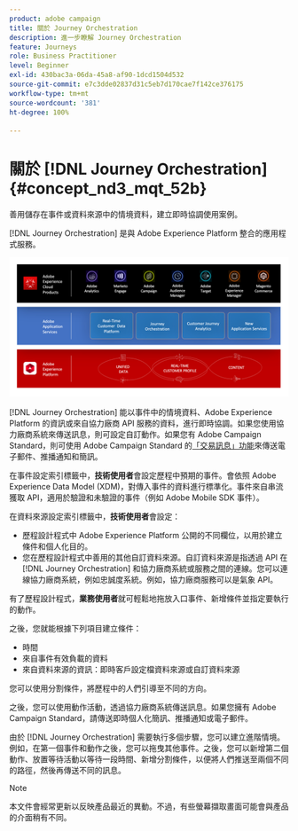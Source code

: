 ```yaml
---
product: adobe campaign
title: 關於 Journey Orchestration
description: 進一步瞭解 Journey Orchestration
feature: Journeys
role: Business Practitioner
level: Beginner
exl-id: 430bac3a-06da-45a8-af90-1dcd1504d532
source-git-commit: e7c3dde02837d31c5eb7d170cae7f142ce376175
workflow-type: tm+mt
source-wordcount: '381'
ht-degree: 100%

---
```


# 關於 [!DNL Journey Orchestration]{#concept_nd3_mqt_52b}

善用儲存在事件或資料來源中的情境資料，建立即時協調使用案例。

[!DNL Journey Orchestration] 是與 Adobe Experience Platform 整合的應用程式服務。

![](../assets/journeydiagram.png)

[!DNL Journey Orchestration] 能以事件中的情境資料、Adobe Experience Platform 的資訊或來自協力廠商 API 服務的資料，進行即時協調。如果您使用協力廠商系統來傳送訊息，則可設定自訂動作。如果您有 Adobe Campaign Standard，則可使用 Adobe Campaign Standard 的[「交易訊息」功能]()來傳送電子郵件、推播通知和簡訊。

在事件設定索引標籤中，**技術使用者**&#x200B;會設定歷程中預期的事件。會依照 Adobe Experience Data Model (XDM)，對傳入事件的資料進行標準化。事件來自串流獲取 API，適用於驗證和未驗證的事件（例如 Adobe Mobile SDK 事件）。

在資料來源設定索引標籤中，**技術使用者**&#x200B;會設定：

* 歷程設計程式中 Adobe Experience Platform 公開的不同欄位，以用於建立條件和個人化目的。
* 您在歷程設計程式中善用的其他自訂資料來源。自訂資料來源是指透過 API 在 [!DNL Journey Orchestration] 和協力廠商系統或服務之間的連線。您可以連線協力廠商系統，例如忠誠度系統。例如，協力廠商服務可以是氣象 API。

有了歷程設計程式，**業務使用者**&#x200B;就可輕鬆地拖放入口事件、新增條件並指定要執行的動作。

之後，您就能根據下列項目建立條件：

* 時間
* 來自事件有效負載的資料
* 來自資料來源的資訊：即時客戶設定檔資料來源或自訂資料來源

您可以使用分割條件，將歷程中的人們引導至不同的方向。

之後，您可以使用動作活動，透過協力廠商系統傳送訊息。如果您擁有 Adobe Campaign Standard，請傳送即時個人化簡訊、推播通知或電子郵件。

由於 [!DNL Journey Orchestration] 需要執行多個步驟，您可以建立進階情境。例如，在第一個事件和動作之後，您可以拖曳其他事件。之後，您可以新增第二個動作、放置等待活動以等待一段時間、新增分割條件，以便將人們推送至兩個不同的路徑，然後再傳送不同的訊息。

>[!NOTE]
>
>本文件會經常更新以反映產品最近的異動。不過，有些螢幕擷取畫面可能會與產品的介面稍有不同。
